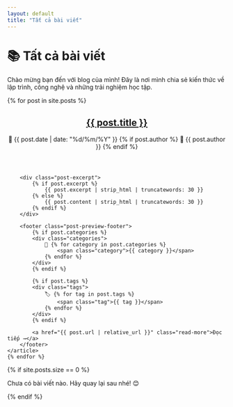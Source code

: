```yaml
---
layout: default
title: "Tất cả bài viết"
---
```


# 📚 Tất cả bài viết

<div class="blog-intro">
    <p>Chào mừng bạn đến với blog của mình! Đây là nơi mình chia sẻ kiến thức về lập trình, công nghệ và những trải nghiệm học tập.</p>
</div>

<div class="posts-list">
    {% for post in site.posts %}
    <article class="post-preview">
        <header>
            <h2><a href="{{ post.url | relative_url }}">{{ post.title }}</a></h2>
            <div class="post-meta">
                <time datetime="{{ post.date | date_to_xmlschema }}">
                    📅 {{ post.date | date: "%d/%m/%Y" }}
                </time>
                {% if post.author %}
                    <span class="author">👤 {{ post.author }}</span>
                {% endif %}
            </div>
        </header>
        
        <div class="post-excerpt">
            {% if post.excerpt %}
                {{ post.excerpt | strip_html | truncatewords: 30 }}
            {% else %}
                {{ post.content | strip_html | truncatewords: 30 }}
            {% endif %}
        </div>
        
        <footer class="post-preview-footer">
            {% if post.categories %}
            <div class="categories">
                📁 {% for category in post.categories %}
                    <span class="category">{{ category }}</span>
                {% endfor %}
            </div>
            {% endif %}
            
            {% if post.tags %}
            <div class="tags">
                🏷️ {% for tag in post.tags %}
                    <span class="tag">{{ tag }}</span>
                {% endfor %}
            </div>
            {% endif %}
            
            <a href="{{ post.url | relative_url }}" class="read-more">Đọc tiếp →</a>
        </footer>
    </article>
    {% endfor %}
</div>

{% if site.posts.size == 0 %}
<div class="no-posts">
    <p>Chưa có bài viết nào. Hãy quay lại sau nhé! 😊</p>
</div>
{% endif %}
